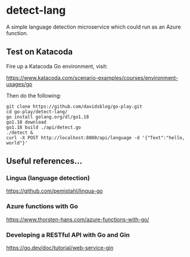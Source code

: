 # detect-lang
A simple language detection microservice which could run as an Azure function.

## Test on Katacoda

Fire up a Katacoda Go environment, visit:

https://www.katacoda.com/scenario-examples/courses/environment-usages/go

Then do the following:

```
git clone https://github.com/davidsblog/go-play.git
cd go-play/detect-lang/
go install golang.org/dl/go1.18
go1.18 download
go1.18 build ./api/detect.go
./detect &
curl -X POST http://localhost:8080/api/language -d '{"Text":"hello, world"}'
```

## Useful references...

### Lingua (language detection)
https://github.com/pemistahl/lingua-go

### Azure functions with Go
https://www.thorsten-hans.com/azure-functions-with-go/

### Developing a RESTful API with Go and Gin
https://go.dev/doc/tutorial/web-service-gin